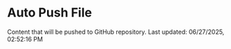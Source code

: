 # Auto Push File

Content that will be pushed to GitHub repository.
Last updated: 06/27/2025, 02:52:16 PM